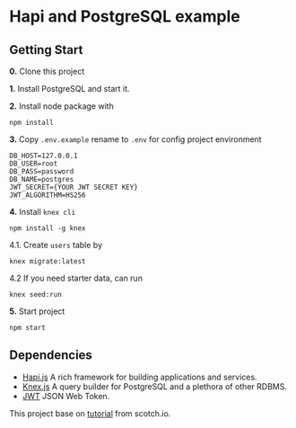 # Hapi and PostgreSQL example

## Getting Start
**0.** Clone this project

**1.** Install PostgreSQL and start it.

**2.** Install node package with
```
npm install
```

**3.** Copy `.env.example` rename to `.env` for config project environment
```
DB_HOST=127.0.0.1
DB_USER=root
DB_PASS=password
DB_NAME=postgres
JWT_SECRET={YOUR JWT SECRET KEY}
JWT_ALGORITHM=HS256
```

**4.** Install `knex cli`
```
npm install -g knex
```
4.1. Create `users` table by
```
knex migrate:latest            
```
4.2 If you need starter data, can run
```
knex seed:run           
```

**5.** Start project
```
npm start
```

## Dependencies
- [Hapi.js]() A rich framework for building applications and services.
- [Knex.js]() A query builder for PostgreSQL and a plethora of other RDBMS.
- [JWT]() JSON Web Token.


This project base on [tutorial](https://scotch.io/tutorials/making-a-restful-api-with-hapi-js) from scotch.io.
